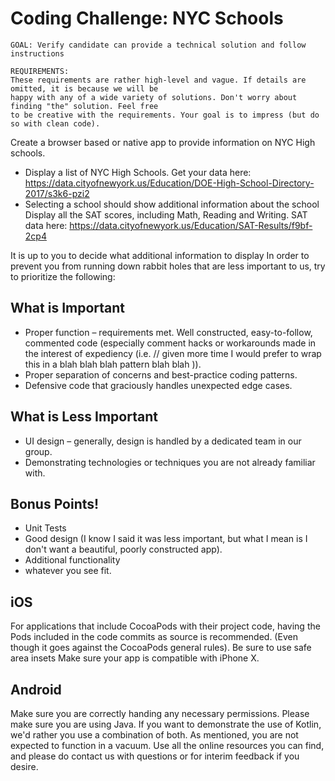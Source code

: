 # Coding Challenge: NYC Schools

```
GOAL: Verify candidate can provide a technical solution and follow instructions

REQUIREMENTS:
These requirements are rather high-level and vague. If details are omitted, it is because we will be
happy with any of a wide variety of solutions. Don't worry about finding "the" solution. Feel free
to be creative with the requirements. Your goal is to impress (but do so with clean code).
```

Create a browser based or native app to provide information on NYC High schools.

- Display a list of NYC High Schools. Get your data
  here: https://data.cityofnewyork.us/Education/DOE-High-School-Directory-2017/s3k6-pzi2
- Selecting a school should show additional information about the school Display all the SAT scores,
  including Math, Reading and Writing. SAT data here: https://data.cityofnewyork.us/Education/SAT-Results/f9bf-2cp4

It is up to you to decide what additional information to display In order to prevent you from 
running down rabbit holes that are less important to us, try to prioritize the following:

## What is Important
- Proper function – requirements met. Well constructed, easy-to-follow, commented code (especially
comment hacks or workarounds made in the interest of expediency (i.e. // given more time I would
prefer to wrap this in a blah blah blah pattern blah blah )). 
- Proper separation of concerns and best-practice coding patterns. 
- Defensive code that graciously handles unexpected edge cases. 

## What is Less Important
- UI design – generally, design is handled by a dedicated team in our group. 
- Demonstrating technologies or techniques you are not already familiar with. 

## Bonus Points!
- Unit Tests
- Good design (I know I said it was less important, but what I mean is I don't want a
beautiful, poorly constructed app). 
- Additional functionality 
- whatever you see fit. 

## iOS
For applications that include CocoaPods with their project code, having the Pods included in the
code commits as source is recommended. (Even though it goes against the CocoaPods general rules). Be
sure to use safe area insets Make sure your app is compatible with iPhone X.

## Android
Make sure you are correctly handing any necessary permissions. Please make sure you are using Java.
If you want to demonstrate the use of Kotlin, we'd rather you use a combination of both. As
mentioned, you are not expected to function in a vacuum. Use all the online resources you can find,
and please do contact us with questions or for interim feedback if you desire. 
